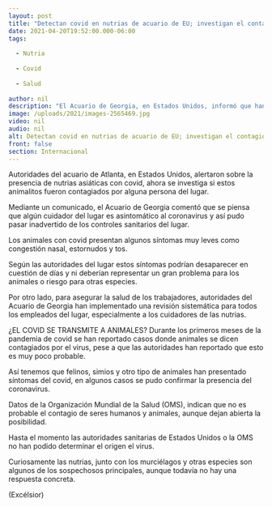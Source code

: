 ```yaml
---
layout: post
title: "Detectan covid en nutrias de acuario de EU; investigan el contagio"
date: 2021-04-20T19:52:00.000-06:00
tags:
  
  - Nutria
  
  - Covid
  
  - Salud
  
author: nil
description: "El Acuario de Georgia, en Estados Unidos, informó que han detectado covid en nutrias que viven en el lugar por lo que estudian cómo se contagiaron."
image: /uploads/2021/images-2565469.jpg
video: nil
audio: nil
alt: Detectan covid en nutrias de acuario de EU; investigan el contagio
front: false
section: Internacional
---
```


Autoridades del acuario de Atlanta, en Estados Unidos, alertaron sobre la presencia de nutrias asiáticas con covid, ahora se investiga si estos animalitos fueron contagiados por alguna persona del lugar.

Mediante un comunicado, el Acuario de Georgia comentó que se piensa que algún cuidador del lugar es asintomático al coronavirus y así pudo pasar inadvertido de los controles sanitarios del lugar.

Los animales con covid presentan algunos síntomas muy leves como congestión nasal, estornudos y tos.

Según las autoridades del lugar estos síntomas podrían desaparecer en cuestión de días y ni deberían representar un gran problema para los animales o riesgo para otras especies.

Por otro lado, para asegurar la salud de los trabajadores, autoridades del Acuario de Georgia han implementado una revisión sistemática para todos los empleados del lugar, especialmente a los cuidadores de las nutrias.

¿EL COVID SE TRANSMITE A ANIMALES?
Durante los primeros meses de la pandemia de covid se han reportado casos donde animales se dicen contagiados por el virus, pese a que las autoridades han reportado que esto es muy poco probable.

Así tenemos que felinos, simios y otro tipo de animales han presentado síntomas del covid, en algunos casos se pudo confirmar la presencia del coronavirus.

Datos de la Organización Mundial de la Salud (OMS), indican que no es probable el contagio de seres humanos y animales, aunque dejan abierta la posibilidad.

Hasta el momento las autoridades sanitarias de Estados Unidos o la OMS no han podido determinar el origen el virus.

Curiosamente las nutrias, junto con los murciélagos y otras especies son algunos de los sospechosos principales, aunque todavía no hay una respuesta concreta.

(Excélsior)